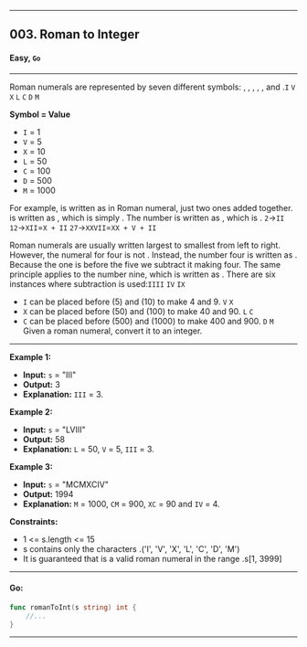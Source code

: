 ___
## 003. Roman to Integer 
#### Easy, **`Go`**

___
Roman numerals are represented by seven different symbols: , , , , , and .`I` `V` `X` `L` `C` `D` `M`

**Symbol = Value**
* `I`   =   1
* `V`   =   5
* `X`   =   10
* `L`   =   50
* `C`   =   100
* `D`   =   500
* `M`   =   1000

For example,  is written as  in Roman numeral, just two ones added together. is written as , which is simply . The number is written as , which is .
`2`->`II`
`12`->`XII`=`X + II`
`27`->`XXVII`=`XX + V + II`

Roman numerals are usually written largest to smallest from left to right. However, the numeral for four is not . Instead, the number four is
written as . Because the one is before the five we subtract it making four. The same principle applies to the number nine, which is written as . 
There are six instances where subtraction is used:`IIII` `IV` `IX`

* `I` can be placed before (5) and (10) to make 4 and 9. `V` `X`
* `X` can be placed before (50) and (100) to make 40 and 90. `L` `C`
* `C` can be placed before (500) and (1000) to make 400 and 900. `D` `M`
Given a roman numeral, convert it to an integer.

 
___
**Example 1:**

* **Input:** `s` = "III"
* **Output:** 3
* **Explanation:** `III` = 3.

**Example 2:**

* **Input:** `s` = "LVIII"
* **Output:** 58
* **Explanation:** `L` = 50, `V` = 5, `III` = 3.

**Example 3:**

* **Input:** `s` = "MCMXCIV"
* **Output:** 1994
* **Explanation:** `M` = 1000, `CM` = 900, `XC` = 90 and `IV` = 4.
 

**Constraints:**

* 1 <= s.length <= 15
* s contains only the characters .('I', 'V', 'X', 'L', 'C', 'D', 'M')
* It is guaranteed that is a valid roman numeral in the range .s[1, 3999]
---
#### Go:
```Go
func romanToInt(s string) int {
    //...
}
```
---
